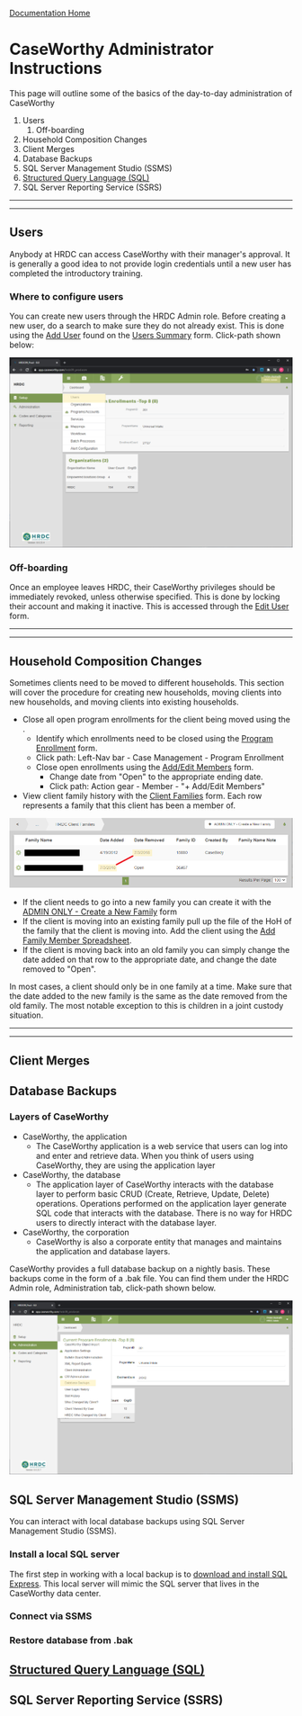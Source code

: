 [Documentation Home](../README.md)

# CaseWorthy Administrator Instructions

This page will outline some of the basics of the day-to-day administration of CaseWorthy

1. Users
   1. Off-boarding
1. Household Composition Changes
1. Client Merges
1. Database Backups
1. SQL Server Management Studio (SSMS)
1. [Structured Query Language (SQL)](sql.md)
1. SQL Server Reporting Service (SSRS)

---
---

## Users

Anybody at HRDC can access CaseWorthy with their manager's approval. It is generally a good idea to not provide login credentials until a new user has completed the introductory training.

### Where to configure users

You can create new users through the HRDC Admin role. Before creating a new user, do a search to make sure they do not already exist. This is done using the [Add User](../Forms/Baseline8.md) found on the [Users Summary](../Forms/Baseline7.md) form. Click-path shown below:

![User Setup](../Images/usersetup.png)

### Off-boarding

Once an employee leaves HRDC, their CaseWorthy privileges should be immediately revoked, unless otherwise specified. This is done by locking their account and making it inactive. This is accessed through the [Edit User](../Forms/Baseline8.md) form.

---
---

## Household Composition Changes

Sometimes clients need to be moved to different households. This section will cover the procedure for creating new households, moving clients into new households, and moving clients into existing households.

- Close all open program enrollments for the client being moved using the .
  - Identify which enrollments need to be closed using the [Program Enrollment](..Forms/1000000266.md) form.
  - Click path: Left-Nav bar - Case Management - Program Enrollment
  - Close open enrollments using the [Add/Edit Members](../Forms/Baseline49.md) form.
    - Change date from "Open" to the appropriate ending date.
    - Click path: Action gear - Member - "+ Add/Edit Members"
- View client family history with the [Client Families](../Forms/1000000048.md) form. Each row represents a family that this client has been a member of.

![Client Family History](../Images/clientfamilyhistory.png)

- If the client needs to go into a new family you can create it with the [ADMIN ONLY - Create a New Family](../Forms/1000000202.md) form
- If the client is moving into an existing family pull up the file of the HoH of the family that the client is moving into. Add the client using the [Add Family Member Spreadsheet](../Forms/Baseline7114.md).
- If the client is moving back into an old family you can simply change the date added on that row to the appropriate date, and change the date removed to "Open".

In most cases, a client should only be in one family at a time. Make sure that the date added to the new family is the same as the date removed from the old family. The most notable exception to this is children in a joint custody situation. 



---
---

## Client Merges
## Database Backups

### Layers of CaseWorthy

- CaseWorthy, the application
  - The CaseWorthy application is a web service that users can log into and enter and retrieve data. When you think of users using CaseWorthy, they are using the application layer
- CaseWorthy, the database
  - The application layer of CaseWorthy interacts with the database layer to perform basic CRUD (Create, Retrieve, Update, Delete) operations. Operations performed on the application layer generate SQL code that interacts with the database. There is no way for HRDC users to directly interact with the database layer.
- CaseWorthy, the corporation
  - CaseWorthy is also a corporate entity that manages and maintains the application and database layers.

CaseWorthy provides a full database backup on a nightly basis. These backups come in the form of a .bak file. You can find them under the HRDC Admin role, Administration tab, click-path shown below.

![Database Backups](../Images/Databasebackups.png)


## SQL Server Management Studio (SSMS)

You can interact with local database backups using SQL Server Management Studio (SSMS).

### Install a local SQL server

The first step in working with a local backup is to [download and install SQL Express](https://www.microsoft.com/en-us/sql-server/sql-server-downloads). This local server will mimic the SQL server that lives in the CaseWorthy data center.


### Connect via SSMS
### Restore database from .bak

## [Structured Query Language (SQL)](sql.md)
## SQL Server Reporting Service (SSRS)






